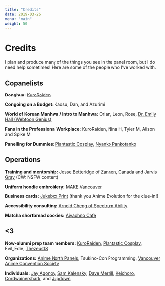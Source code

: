 ```yaml
---
title: "Credits"
date: 2019-03-26
menu: "main"
weight: 50
---
```


# Credits

I plan and produce many of the things you see in the panel room, but I do need help sometimes! Here are some of the people who I’ve worked with.

## Copanelists

**Donghua:** [KuroRaiden](https://twitter.com/KuroRaiden/)

**Congoing on a Budget:** Kaosu, Dan, and Azurimi

**World of Korean Manhwa / Intro to Manhwa:** Orian, Leon, Rose, [Dr. Emily Hall (Webtoon Genius)](https://webtoongenius.com/)

**Fans in the Professional Workplace:** KuroRaiden, Nina H, Tyler M, Alison and Spike M

**Panelling for Dummies:** [Plantastic Cosplay](https://plantastic.picobin.com/), [Nyanko Pankotanko](https://nyanpan.carrd.co/)

## Operations

**Training and mentorship:** [Jesse Betteridge](https://linktr.ee/jbetteridge "Jesse regularly advises me with creating and deploying panels") of [Zannen, Canada](http://zannen.ca) and [Jarvis Gray](http://twitter.com/Road_Buster84 "Jarvis showed me the ropes of running my own panels during my last few weeks at Anirevo in 2019.") (CW: NSFW content)

**Uniform hoodie embroidery:** [MAKE Vancouver](https://www.makevancouver.com/)

**Business cards:** [Jukebox Print](https://www.jukeboxprint.com/) (thank you Anime Evolution for the clue-in!)

**Accessibility consulting:** [Arnold Cheng of Spectrum Ability](https://www.spectrumability.com/ "Arnold obviously specializes in making buildings more accessible, but he did give me some pointers on how I can make my presentations more inclusive to my audience")

**Matcha shortbread cookies:** [Aiyaohno Cafe](https://www.instagram.com/aiyaohno.cafe/)

## <3

**Now-alumni prep team members:** [KuroRaiden](https://twitter.com/KuroRaiden/), [Plantastic Cosplay](https://plantastic.picobin.com/), Evil_Edie, [Thezeus18](https://twitter.com/imcyaal)

**Organizations:** [Anime North Panels](https://twitter.com/an_panels), Tsukino-Con Programming, [Vancouver Anime Convention Society](https://animeevolution.com/)

**Individuals:**  [Jay Agonoy](http://jayagonoy.xyz "Jay helped me with my Tagalog pronounciation between Sakura-Con 2023 and Anime North 2023"), [Sam Kalensky](https://samkalensky.com "Sam did the logo for my previous panel brand. While I had to discard that logo while switching to Togarashi Mayo, I'm super grateful and would consider him to do art for another project."), [Dave Merrill](https://bsky.app/profile/terebifunhouse.bsky.social "Dave has been a big help in promoting Anime in the Philippines during Anime North and Otakon 2023, even mentioning it during Anime Hell for the former"), [Keichoro](https://www.instagram.com/keichoro03 "Keichoro gave me some pointers that made it into Panelling."), [Cordwainershark](https://www.instagram.com/cordwainershark/ "Webmaster's discretion"), and [Jupdown](https://www.twitch.tv/jupdown "Webmaster's discretion")